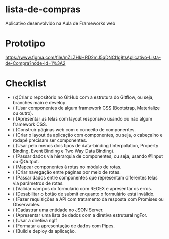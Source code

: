 # lista-de-compras
Aplicativo desenvolvido na Aula de Frameworks web

# Prototipo
https://www.figma.com/file/mZLZHkHRD2mJ5qDNCI1g8t/Aplicativo-Lista-de-Compra?node-id=1%3A2

# Checklist 
- (x)Criar o repositório no GitHub com a estrutura do Gitflow, ou seja, branches main e develop. 
- ( )Usar componentes de algum framework CSS (Bootstrap, Materialize ou outro).
- ( )Apresentar as telas com layout responsivo usando ou não algum framework CSS. 
- ( )Construir páginas web com o conceito de componentes. 
- ( )Criar o layout da aplicação com componentes, ou seja, o cabeçalho e rodapé precisam ser componentes. 
- ( )Usar pelo menos dois tipos de data-binding (Interpolation, Property Binding, Event Binding e Two Way Data Binding). 
- ( )Passar dados via hierarquia de componentes, ou seja, usando @Input ou @Output. 
- ( )Mapear componentes à rotas no módulo de rotas. 
- ( )Criar navegação entre páginas por meio de rotas. 
- ( )Passar dados entre componentes que representam diferentes telas via parâmetros de rotas. 
- ( )Validar campos do formulário com REGEX e apresentar os erros. 
- ( )Desabilitar o botão de submit enquanto o formulário está inválido. 
- ( )Fazer requisições a API com tratamento da resposta com Promises ou Observables. 
- ( )Cadastrar uma entidade no JSON Server. 
- ( )Apresentar uma lista de dados com a diretiva estrutural ngFor. 
- ( )Usar a diretiva ngIf 
- ( )Formatar a apresentação de dados com Pipes. 
- ( )Build e deploy da aplicação.

